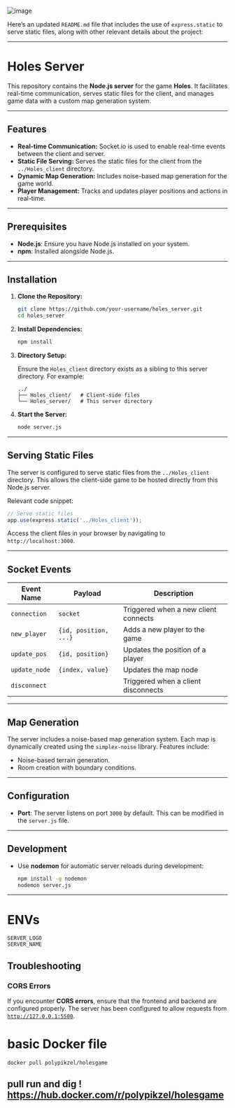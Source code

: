 ![image](https://github.com/user-attachments/assets/735a3bfb-79dd-49ad-8934-5f13f893dd11)


Here’s an updated `README.md` file that includes the use of `express.static` to serve static files, along with other relevant details about the project:

---

# Holes Server

This repository contains the **Node.js server** for the game **Holes**. It facilitates real-time communication, serves static files for the client, and manages game data with a custom map generation system.

---

## Features

- **Real-time Communication:** Socket.io is used to enable real-time events between the client and server.
- **Static File Serving:** Serves the static files for the client from the `../Holes_client` directory.
- **Dynamic Map Generation:** Includes noise-based map generation for the game world.
- **Player Management:** Tracks and updates player positions and actions in real-time.

---

## Prerequisites

- **Node.js**: Ensure you have Node.js installed on your system.
- **npm**: Installed alongside Node.js.

---

## Installation

1. **Clone the Repository:**

   ```bash
   git clone https://github.com/your-username/holes_server.git
   cd holes_server
   ```

2. **Install Dependencies:**

   ```bash
   npm install
   ```

3. **Directory Setup:**

   Ensure the `Holes_client` directory exists as a sibling to this server directory. For example:

   ```plaintext
   ../
   ├── Holes_client/   # Client-side files
   └── Holes_server/   # This server directory
   ```

4. **Start the Server:**

   ```bash
   node server.js
   ```

---

## Serving Static Files

The server is configured to serve static files from the `../Holes_client` directory. This allows the client-side game to be hosted directly from this Node.js server.

Relevant code snippet:

```javascript
// Serve static files
app.use(express.static('../Holes_client'));
```

Access the client files in your browser by navigating to `http://localhost:3000`.

---

## Socket Events

| Event Name      | Payload                  | Description                                 |
|-----------------|--------------------------|---------------------------------------------|
| `connection`    | `socket`                 | Triggered when a new client connects        |
| `new_player`    | `{id, position, ...}`    | Adds a new player to the game               |
| `update_pos`    | `{id, position}`         | Updates the position of a player            |
| `update_node`   | `{index, value}`         | Updates the map node                        |
| `disconnect`    |                          | Triggered when a client disconnects         |

---

## Map Generation

The server includes a noise-based map generation system. Each map is dynamically created using the `simplex-noise` library. Features include:

- Noise-based terrain generation.
- Room creation with boundary conditions.

---

## Configuration

- **Port**: The server listens on port `3000` by default. This can be modified in the `server.js` file.

---

## Development

- Use **nodemon** for automatic server reloads during development:

  ```bash
  npm install -g nodemon
  nodemon server.js
  ```

---

# ENVs
```
SERVER_LOGO
SERVER_NAME
```

## Troubleshooting

### CORS Errors
If you encounter **CORS errors**, ensure that the frontend and backend are configured properly. The server has been configured to allow requests from [`http://127.0.0.1:5500`](http://127.0.0.1:5500/game/index.html).



# basic Docker file 

```
docker pull polypikzel/holesgame
```

pull run and dig !
https://hub.docker.com/r/polypikzel/holesgame
---



